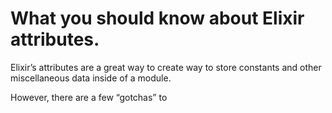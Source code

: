 

# What you should know about Elixir attributes.

Elixir’s attributes are a great way to create way to store constants and other miscellaneous data inside of a module.

However, there are a few “gotchas” to